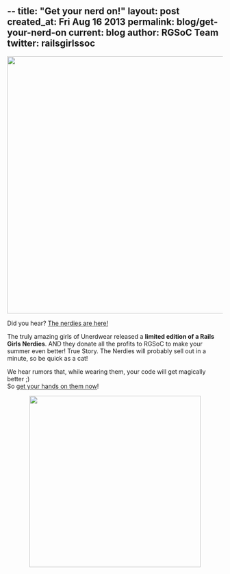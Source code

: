 --
title: "Get your nerd on!"
layout: post
created_at: Fri Aug 16 2013
permalink: blog/get-your-nerd-on
current: blog
author: RGSoC Team
twitter: railsgirlssoc
---

<img src="https://f.cloud.github.com/assets/1711357/977240/9f62ddae-069f-11e3-83a9-a0bb84cc0bda.png" width="600">

Did you hear? [The nerdies are here!](http://bit.ly/1793rWX)


The truly amazing girls of Unerdwear released a **limited edition of a Rails Girls Nerdies**. AND they donate all the profits to RGSoC to make your summer even better! True Story. The Nerdies will probably sell out in a minute, so be quick as a cat!


We hear rumors that, while wearing them, your code will get magically better ;) <br>
So [get your hands on them now](http://bit.ly/1793rWX)!


<div align="center">

<a href="http://bit.ly/1793rWX"><img src="https://f.cloud.github.com/assets/1711357/977358/ee7f0226-06a1-11e3-8b73-4128176f497f.gif" width="400"></a>
</div>
